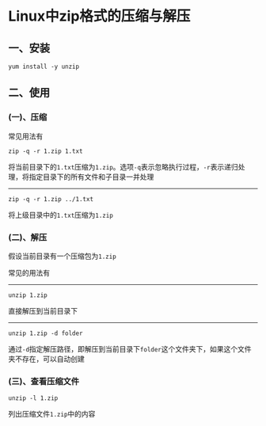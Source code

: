 # Linux中zip格式的压缩与解压

## 一、安装

```
yum install -y unzip
```

## 二、使用

### (一)、压缩

常见用法有

```
zip -q -r 1.zip 1.txt
```

将当前目录下的`1.txt`压缩为`1.zip`。选项`-q`表示忽略执行过程，`-r`表示递归处理，将指定目录下的所有文件和子目录一并处理

---

```
zip -q -r 1.zip ../1.txt
```

将上级目录中的`1.txt`压缩为`1.zip`

### (二)、解压

假设当前目录有一个压缩包为`1.zip`

常见的用法有

---

```
unzip 1.zip
```

直接解压到当前目录下

---

```
unzip 1.zip -d folder
```

通过`-d`指定解压路径，即解压到当前目录下`folder`这个文件夹下，如果这个文件夹不存在，可以自动创建

### (三)、查看压缩文件

```
unzip -l 1.zip
```

列出压缩文件`1.zip`中的内容

